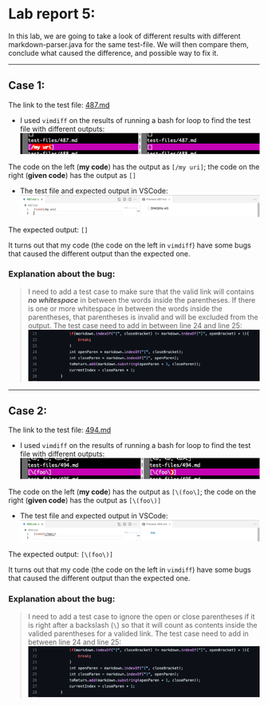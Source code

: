 # Lab report 5:
In this lab, we are going to take a look of different results with different markdown-parser.java for the same test-file. We will then compare them, conclude what caused the difference, and possible way to fix it.

---

## Case 1:
The link to the test file: [487.md](https://github.com/nidhidhamnani/markdown-parser/blob/main/test-files/487.md)

- I used `vimdiff` on the results of running a bash for loop to find the test file with different outputs: ![image_case_1_1](487_difference.png)

The code on the left (**my code**) has the output as `[/my uri]`; the code on the right (**given code**) has the output as `[]`

- The test file and expected output in VSCode: ![image_case_1_2](487_expected.png)

The expected output: `[]`

It turns out that my code (the code on the left in `vimdiff`) have some bugs that caused the different output than the expected one.

### Explanation about the **bug**:
> I need to add a test case to make sure that the valid link will contains ***no whitespace*** in between the words inside the parentheses. If there is one or more whitespace in between the words inside the parentheses, that parentheses is invalid and will be excluded from the output.
> The test case need to add in between line 24 and line 25: ![Image1](Code_Bug.png)

---

## Case 2:
The link to the test file: [494.md](https://github.com/nidhidhamnani/markdown-parser/blob/main/test-files/494.md)

- I used `vimdiff` on the results of running a bash for loop to find the test file with different outputs: ![image_case_2_1](494_difference.png)

The code on the left (**my code**) has the output as `[\(foo\]`; the code on the right (**given code**) has the output as `[\(foo\)]`

- The test file and expected output in VSCode: ![image_case_2_2](494_expected.png)

The expected output: `[\(foo\)]`

It turns out that my code (the code on the left in `vimdiff`) have some bugs that caused the different output than the expected one.

### Explanation about the **bug**:
> I need to add a test case to ignore the open or close parentheses if it is right after a backslash (`\`) so that it will count as contents inside the valided parentheses for a valided link.
> The test case need to add in between line 24 and line 25: ![Image1](Code_Bug.png)
